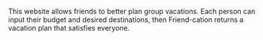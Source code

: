 ﻿This website allows friends to better plan group vacations. Each person can input their budget and desired destinations, then Friend-cation returns a vacation plan that satisfies everyone.